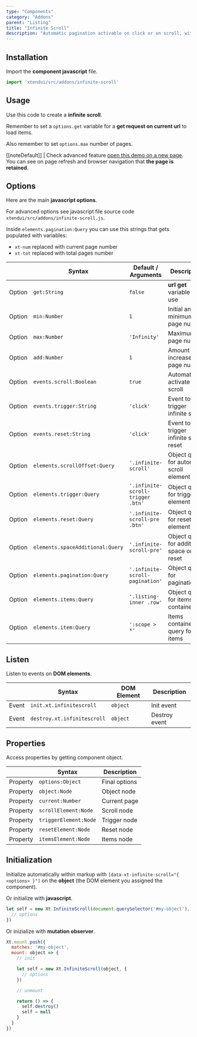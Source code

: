 ```yaml
---
type: "Components"
category: "Addons"
parent: "Listing"
title: "Infinite Scroll"
description: "Automatic pagination activable on click or on scroll, with browser navigation support that loads only the current page."
---
```


## Installation

Import the **component javascript** file.

```jsx
import 'xtendui/src/addons/infinite-scroll'
```

## Usage

Use this code to create a **infinite scroll**.

Remember to set a `options.get` variable for a **get request on current url** to load items.

Also remember to set `options.max` number of pages.

[[noteDefault]]
| Check advanced feature [open this demo on a new page](/iframe/components/addons/listing/infinite-scroll). You can see on page refresh and browser navigation that **the page is retained**.

<demo>
  <div class="gatsby_demo_item toggle" data-iframe="iframe/components/addons/listing/infinite-scroll">
  </div>
</demo>

## Options

Here are the main **javascript options**.

For advanced options see javascript file source code `xtendui/src/addons/infinite-scroll.js`.

Inside `elements.pagination:Query` you can use this strings that gets populated with variables:

- `xt-num` replaced with current page number
- `xt-tot` replaced with total pages number

<div class="table-overflow">

|                         | Syntax                                    | Default / Arguments                       | Description                   |
| ----------------------- | ----------------------------------------- | ----------------------------- | ----------------------------- |
| Option                    | `get:String`                          | `false`        | **url get** variable to use            |
| Option                    | `min:Number`                          | `1`        | Initial and minimum page number            |
| Option                    | `max:Number`                          | `'Infinity'`        | Maximum page number            |
| Option                    | `add:Number`                          | `1`        | Amount to increase page number            |
| Option                    | `events.scroll:Boolean`                          | `true`        | Automatically activate on scroll            |
| Option                    | `events.trigger:String`                          | `'click'`        | Event to trigger infinite scroll            |
| Option                    | `events.reset:String`                          | `'click'`        | Event to trigger infinite scroll reset            |
| Option                    | `elements.scrollOffset:Query`                          | `'.infinite-scroll'`        | Object query for automatic scroll element            |
| Option                    | `elements.trigger:Query`                          | `'.infinite-scroll-trigger .btn'`        | Object query for trigger element            |
| Option                    | `elements.reset:Query`                          | `'.infinite-scroll-pre .btn'`        | Object query for reset element            |
| Option                    | `elements.spaceAdditional:Query`                          | `'.infinite-scroll-pre'`        | Object query for additional space on reset            |
| Option                    | `elements.pagination:Query`                          | `'.infinite-scroll-pagination'`        | Object query for pagination            |
| Option                    | `elements.items:Query`                          | `'.listing-inner .row'`        | Object query for items container            |
| Option                    | `elements.item:Query`                          | `':scope > *'`        | Items container query for items            |

</div>

## Listen

Listen to events on **DOM elements**.

<div class="table-overflow">

|                         | Syntax                                    | DOM Element                    | Description                   |
| ----------------------- | ----------------------------------------- | ----------------------------- | ----------------------------- |
| Event                   | `init.xt.infinitescroll`           | `object` | Init event             |
| Event                   | `destroy.xt.infinitescroll`           | `object` | Destroy event             |

</div>

## Properties

Access properties by getting component object.

<div class="table-overflow">

|                         | Syntax                                   | Description                   |
| ----------------------- | ---------------------------------------- | ----------------------------- |
| Property                   | `options:Object`       | Final options             |
| Property                   | `object:Node`       | Object node             |
| Property                   | `current:Number`       | Current page             |
| Property                   | `scrollElement:Node`       | Scroll node             |
| Property                   | `triggerElement:Node`       | Trigger node             |
| Property                   | `resetElement:Node`       | Reset node             |
| Property                   | `itemsElement:Node`       | Items node             |

</div>

## Initialization

Initialize automatically within markup with `[data-xt-infinite-scroll="{ <options> }"]` on the **object** (the DOM element you assigned the component).

Or initialize with **javascript**.

```js
let self = new Xt.InfiniteScroll(document.querySelector('#my-object'), {
  // options
})
```

Or inizialize with **mutation observer**.

```js
Xt.mount.push({
  matches: '#my-object',
  mount: object => {
    // init

    let self = new Xt.InfiniteScroll(object, {
      // options
    })

    // unmount

    return () => {
      self.destroy()
      self = null
    }
  }
})
```
